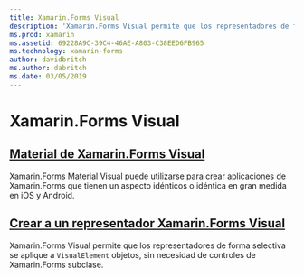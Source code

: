 ```yaml
---
title: Xamarin.Forms Visual
description: 'Xamarin.Forms Visual permite que los representadores de forma selectiva se aplique a objetos VisualElement, sin necesidad de controles de Xamarin.Forms subclase.'
ms.prod: xamarin
ms.assetid: 69228A9C-39C4-46AE-A803-C38EED6FB965
ms.technology: xamarin-forms
author: davidbritch
ms.author: dabritch
ms.date: 03/05/2019
---
```


# <a name="xamarinforms-visual"></a>Xamarin.Forms Visual

## <a name="xamarinforms-material-visualmaterial-visualmd"></a>[Material de Xamarin.Forms Visual](material-visual.md)

Xamarin.Forms Material Visual puede utilizarse para crear aplicaciones de Xamarin.Forms que tienen un aspecto idénticos o idéntica en gran medida en iOS y Android.

## <a name="create-a-xamarinforms-visual-renderercreatemd"></a>[Crear a un representador Xamarin.Forms Visual](create.md)

Xamarin.Forms Visual permite que los representadores de forma selectiva se aplique a `VisualElement` objetos, sin necesidad de controles de Xamarin.Forms subclase.

